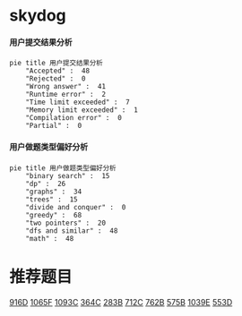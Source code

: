 # skydog

<!-- tabs:start -->



#### **用户提交结果分析**

```mermaid
pie title 用户提交结果分析
    "Accepted" :  48
    "Rejected" :  0
    "Wrong answer" :  41
    "Runtime error" :  2
    "Time limit exceeded" :  7
    "Memory limit exceeded" :  1
    "Compilation error" :  0
    "Partial" :  0
```

#### **用户做题类型偏好分析**

```mermaid
pie title 用户做题类型偏好分析
    "binary search" :  15
    "dp" :  26
    "graphs" :  34
    "trees" :  15
    "divide and conquer" :  0
    "greedy" :  68
    "two pointers" :  20
    "dfs and similar" :  48
    "math" :  48
```



<!-- tabs:end -->
# 推荐题目
[916D](https://codeforces.com/contest/916/problem/D)
[1065F](https://codeforces.com/contest/1065/problem/F)
[1093C](https://codeforces.com/contest/1093/problem/C)
[364C](https://codeforces.com/contest/364/problem/C)
[283B](https://codeforces.com/contest/283/problem/B)
[712C](https://codeforces.com/contest/712/problem/C)
[762B](https://codeforces.com/contest/762/problem/B)
[575B](https://codeforces.com/contest/575/problem/B)
[1039E](https://codeforces.com/contest/1039/problem/E)
[553D](https://codeforces.com/contest/553/problem/D)

